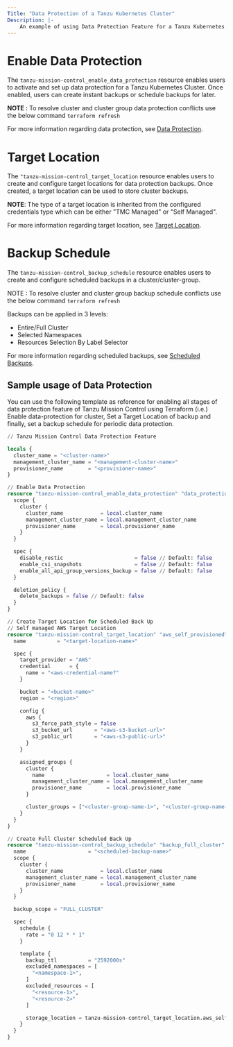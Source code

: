 ```yaml
---
Title: "Data Protection of a Tanzu Kubernetes Cluster"
Description: |-
    An example of using Data Protection Feature for a Tanzu Kubernetes Cluster/Cluster Group
---
```

# Enable Data Protection

The `tanzu-mission-control_enable_data_protection` resource enables users to activate and set up data protection for a Tanzu Kubernetes Cluster.
Once enabled, users can create instant backups or schedule backups for later.

**NOTE :** To resolve cluster and cluster group data protection conflicts use the below command
``terraform refresh``

For more information regarding data protection, see [Data Protection][data-protection].

[data-protection]: https://techdocs.broadcom.com/us/en/vmware-tanzu/standalone-components/tanzu-mission-control/1-4/tanzu-mission-control-documentation/tanzumc-concepts-GUID-C16557BC-EB1B-4414-8E63-28AD92E0CAE5.html


# Target Location

The `"tanzu-mission-control_target_location` resource enables users to create and configure target locations for data protection backups.
Once created, a target location can be used to store cluster backups.

**NOTE**: The type of a target location is inherited from the configured credentials type which can be either "TMC Managed" or "Self Managed".

For more information regarding target location, see [Target Location][target-location].

[target-location]: https://techdocs.broadcom.com/us/en/vmware-tanzu/standalone-components/tanzu-mission-control/1-4/tanzu-mission-control-documentation/tanzumc-using-GUID-867683CE-8AF0-4DC7-9121-81AD507EDB3B.html

# Backup Schedule

The `tanzu-mission-control_backup_schedule` resource enables users to create and configure scheduled backups in a cluster/cluster-group.

NOTE : To resolve cluster and cluster group backup schedule conflicts use the below command
``terraform refresh``

Backups can be applied in 3 levels:

* Entire/Full Cluster
* Selected Namespaces
* Resources Selection By Label Selector

For more information regarding scheduled backups, see [Scheduled Backups][backup-schedule].

[backup-schedule]: https://techdocs.broadcom.com/us/en/vmware-tanzu/standalone-components/tanzu-mission-control/1-4/tanzu-mission-control-documentation/tanzumc-using-GUID-89926F80-050A-4F1C-9D04-D56D5F453995.html?hWord=N4IghgNiBcIEZgMYGsCuAHABAZ0QCwFMATVCAkAXyA

## Sample usage of Data Protection

You can use the following template as reference for enabling all stages of data protection feature of Tanzu Mission Control using Terraform (i.e.) Enable data-protection for cluster, Set a Target Location of backup and finally, set a backup schedule for periodic data protection.

```terraform
// Tanzu Mission Control Data Protection Feature

locals {
  cluster_name = "<cluster-name>"
  management_cluster_name = "<management-cluster-name>"
  provisioner_name        = "<provisioner-name>"
}

// Enable Data Protection
resource "tanzu-mission-control_enable_data_protection" "data_protection" {
  scope {
    cluster {
      cluster_name            = local.cluster_name
      management_cluster_name = local.management_cluster_name
      provisioner_name        = local.provisioner_name
    }
  }

  spec {
    disable_restic                       = false // Default: false
    enable_csi_snapshots                 = false // Default: false
    enable_all_api_group_versions_backup = false // Default: false
  }

  deletion_policy {
    delete_backups = false // Default: false
  }
}

// Create Target Location for Scheduled Back Up
// Self managed AWS Target Location
resource "tanzu-mission-control_target_location" "aws_self_provisioned" {
  name          = "<target-location-name>"

  spec {
    target_provider = "AWS"
    credential      = {
      name = "<aws-credential-name?"
    }

    bucket = "<bucket-name>"
    region = "<region>"

    config {
      aws {
        s3_force_path_style = false
        s3_bucket_url       = "<aws-s3-bucket-url>"
        s3_public_url       = "<aws-s3-public-url>"
      }
    }

    assigned_groups {
      cluster {
        name                    = local.cluster_name
        management_cluster_name = local.management_cluster_name
        provisioner_name        = local.provisioner_name
      }

      cluster_groups = ["<cluster-group-name-1>", "<cluster-group-name-2>"]
    }
  }
}

// Create Full Cluster Scheduled Back Up
resource "tanzu-mission-control_backup_schedule" "backup_full_cluster" {
  name                    = "<scheduled-backup-name>"
  scope {
    cluster {
      cluster_name            = local.cluster_name
      management_cluster_name = local.management_cluster_name
      provisioner_name        = local.provisioner_name
    }
  }

  backup_scope = "FULL_CLUSTER"

  spec {
    schedule {
      rate = "0 12 * * 1"
    }

    template {
      backup_ttl          = "2592000s"
      excluded_namespaces = [
        "<namespace-1>",
      ]
      excluded_resources = [
        "<resource-1>",
        "<resource-2>"
      ]

      storage_location = tanzu-mission-control_target_location.aws_self_provisioned.name
    }
  }
}
```